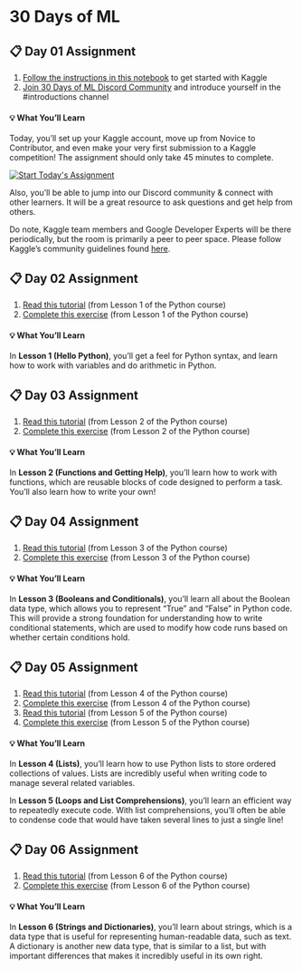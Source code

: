 # 30 Days of ML



## 📋 Day 01 Assignment

1. [Follow the instructions in this notebook](https://notifications.google.com/g/p/AD-FnExEF_IcET_Xc5dzznsiokXkSkPRqR7LNQs-heQm4xdkbzNnukXRwZTchrDQxrXGMOOS90ck5cqVF0wqWY3LrNjUkP9WtM0aTVVn2L3Y1SaYaXyK05lc_TfxASI4RVW4GtAEPnlqgCm6PmM1ZImGLf6wvUKxdU-tLPLU2zj7x7EIQvWK_wJPh3WQBwOKi1Fq8MoiZigi1UMRfUN8E4Rj0bhe1LFZ6BD9dn-AuAfXt3jpyYkBb_zg) to get started with Kaggle 
2. [Join 30 Days of ML Discord Community](https://notifications.google.com/g/p/AD-FnEzrvSRF5xIzQT8mxJ9KzFtYeNcN4zgv-Z22w_-KhtRU-nZXpyrLdNGbOaNHPrAcGGVnJc7mHU6vZ4-KHO6qK0Ux) and introduce yourself in the #introductions channel

#### 💡 What You’ll Learn

Today, you’ll set up your Kaggle account, move up from Novice to Contributor, and even make your very first submission to a Kaggle competition! The assignment should only take 45 minutes to complete. 

[![Start Today's Assignment](https://storage.googleapis.com/kaggle-media/Images/progression_graphic.png)](https://notifications.google.com/g/p/AD-FnExEF_IcET_Xc5dzznsiokXkSkPRqR7LNQs-heQm4xdkbzNnukXRwZTchrDQxrXGMOOS90ck5cqVF0wqWY3LrNjUkP9WtM0aTVVn2L3Y1SaYaXyK05lc_TfxASI4RVW4GtAEPnlqgCm6PmM1ZImGLf6wvUKxdU-tLPLU2zj7x7EIQvWK_wJPh3WQBwOKi1Fq8MoiZigi1UMRfUN8E4Rj0bhe1LFZ6BD9dn-AuAfXt3jpyYkBb_zg)

Also, you’ll be able to jump into our Discord community & connect with other learners. It will be a great resource to ask questions and get help from others. 

Do note, Kaggle team members and Google Developer Experts will be there periodically, but the room is primarily a peer to peer space. Please follow Kaggle’s community guidelines found [here](https://notifications.google.com/g/p/AD-FnEwyrNjwD-YGZKO5xCztrAIzOt0K8t7E5nnsHOm_Hh7mrE-oMALv8d8oZO0H4zXYsnZrJYBrLBgALzMDMdUGX8wxgBMGZrKLFNbwN151R1Q).



## 📋 Day 02 Assignment

1. [Read this tutorial](https://notifications.google.com/g/p/AD-FnExvib5mC5T2dLEsHF7NWI5s4GSDLRn-qvVhDXhet-BqYPS2_pPnnfWz8cPua3_dHWOJ9MBbDloZSRH9G1k87J8a9nu3pADEHj5fD3iroJI-NTcpNyPIaF88_yAw4J-DWOIjmND0AuzLWSC2_9bRq8eGFKtaECIVa8BatCOSqru-zp73HqdANmYQJg8wISdoM5xEFQD_X2i06aGep7l2fKNk_qURDW8) (from Lesson 1 of the Python course)
2. [Complete this exercise](https://notifications.google.com/g/p/AD-FnExHJebNRfVxveiwwazx35oXQkHtzR74huQNIGTQoV7mr1RjU9wqGuNsSGJxg4bEELA2E7mMM1TqC0GeOdL5uLeBQsbERTlfqKCAFfS07jl_iHAlhfxcK8X7U7VmOLXWgzXmjQavkeQqWQWuM7Fdo_nhKcQN3Cb5C1ntVklFhP3XFmz94aaTRO4X5ACw8J0PTHkWSxX10Drh4G3FN0YzGWBQ) (from Lesson 1 of the Python course)

#### 💡 What You’ll Learn

In **Lesson 1 (Hello Python)**, you’ll get a feel for Python syntax, and learn how to work with variables and do arithmetic in Python.



## 📋 Day 03 Assignment

1. [Read this tutorial](https://notifications.google.com/g/p/AD-FnEzjIBIMYWFaNqzxUrqIwlw9hWnA0WbMs5EgnY0EnhEX4eQoiNOkfGaR-lNH7MSoerZDjW2g9jFNeI-Z7RTRV5Xw39BQcLZme03s8f0eUnQaENrDHkQTSVDKwqypoNriE6ypt5DUlpt5SF76HPLbBFVcFIIm5yd3UC00Sr-COOiSWK2CGavePLxvb6S_k0fN45VchfBek-KDdsMGhfZcF0PaROu_DiyZur5erFvjJA7eeL2FERot) (from Lesson 2 of the Python course)
2. [Complete this exercise](https://notifications.google.com/g/p/AD-FnEw4mH_dPpd099ULdLnOYXGFodlSRXyrRJvn3-Ep2lKslqOxUQXHRWd2q_qFK_ehcb7mHonE6gypGw6Ev7N3982X1um1QH1V-smyJu6wj2MwlT9mPkKXfKDPnaC3hc48yAdgvhFB-tISJkDPPZpRmsmXl-A2gJ8HE3apjmWEox11Tj9LJAAj9NptMLX6MuN7P_hU6tFNQ-m23i8WHYJiTezsB5E) (from Lesson 2 of the Python course)

#### 💡 What You’ll Learn

In **Lesson 2 (Functions and Getting Help)**, you’ll learn how to work with functions, which are reusable blocks of code designed to perform a task. You’ll also learn how to write your own!

## 📋 Day 04 Assignment

1. [Read this tutorial](https://notifications.google.com/g/p/AD-FnEzIC_21IojXZqhE5E0OhzDMC_fI-bqiX0Rza3QgvTdn6YqiSCqmU1nIPbXCENyT2wQ8Dn7LKdVzai_BTHZVCAAw_XJsPGu-IvLOMW4KYJg6omHYG_yNksj8_igwxN3ZvKsC3rLJyNxNSGE2hcxR2iWX_p4Noif5A2cFxbdtX94S6kTPGm5iqvZXrQpCgeKyOxUKERflAYKHtpaB4GYsou5cMl4wLnUmZMSo9PkMM7IWBUt8Wg) (from Lesson 3 of the Python course)
2. [Complete this exercise](https://notifications.google.com/g/p/AD-FnEyDpQQ7jIYQy8VcvJy6-7ssU5nNioO6c9VdQybkqVGB8WsAbSOYQ-79rRbcq5WubzcmqF8WmxW63KqtxjBb6c8RX3YJsckWhD5sZcO7Df9layxHq2NyBBBnjMWzOMkRsu_Dtv88wAy1cWUREGOxEwPDVsN0HUbbm3Nv83rA97sXjj8VaTAF66c9SY4HnSQqYoTR5o1rAuGKTPUF1jeYlyrOkQ) (from Lesson 3 of the Python course)

#### 💡 What You’ll Learn

In **Lesson 3 (Booleans and Conditionals)**, you’ll learn all about the Boolean data type, which allows you to represent “True” and “False” in Python code. This will provide a strong foundation for understanding how to write conditional statements, which are used to modify how code runs based on whether certain conditions hold.



## 📋 Day 05 Assignment

1. [Read this tutorial](https://notifications.google.com/g/p/AD-FnEybhikQ7qC05waPKVUsibgyNR6rqhVw06_55UcIdawy-NvaF3RzSaTVzSlUe2gT62HuOS6NrzOlXuB9L-vHDA4bgq0d3QP8sVjpIQ9gC5wbkTK10XNKjfX6f7GFbQ28CEFCKdeeBkWxjrNqVgVyw2JjkAemvXU-DWxQ339aPdltNvu9pax40pH3hlrP5eQV3E2NadCuNtjugmee-mnHRg) (from Lesson 4 of the Python course)
2. [Complete this exercise](https://notifications.google.com/g/p/AD-FnEw4JX-m7yNrmTZxqLrUgLgQGKSljcth0PTZWsubPURecP6tS4yYcfn2n_qUxePUyeSEzSUUps8pi8_olpK_VF3TbEHod91NSaEI0xn8swXnd8Tvij40mQeWqd5HqjYEQONV52vS3dD3Hpjr00qBG_135VPvqP_zlM1vGv_uCuQn1up26_XjwbBFjOLoU2QzYZGLMlGuUfZYrPrds1MRkLueNQ) (from Lesson 4 of the Python course)
3. [Read this tutorial](https://notifications.google.com/g/p/AD-FnEzGKvRUMk3o5hVTdzhxT3cUnoNIEOyHFkgwdse8qUFibslHLWNlDwzp1EeZT42ns41GKujzC-oRczUbENdf_KXYkJzCo3seFGAsD86Pr9W2Xf8v3jqR_arOq86VELl7YrNifdeh8yoIAot8pCnzhMpiRcRP4Xz2wsCU3hatPZhMGHNJgkdT-kD1tFxHjPnTzTlwxwGXtCSJBuLyFTBfuS3ZakrltRTR_frw0S1BTBgjfU-QThHa6TA) (from Lesson 5 of the Python course)
4. [Complete this exercise](https://notifications.google.com/g/p/AD-FnEzvNqZk0eOycI7na9DxVvHj8fzjLod_syuhd9fgsYO3Ps9uQhEE1Q1okOzu65C_xiTpHfPnxk60GYLpRLxdEjY2yCC0aGYcwdWmjBLN8DdmaHZLnqitrKUfnt5N1siO6LFsNCNzFs9BCF-7R8vSGbYBIuq24LnTCCStzgS1-XEa0493jVBEB-JmR0D4LdE_h-bfIrXGPn0C_MyZtXnX9hTwMA) (from Lesson 5 of the Python course)

#### 💡 What You’ll Learn

In **Lesson 4 (Lists)**, you’ll learn how to use Python lists to store ordered collections of values. Lists are incredibly useful when writing code to manage several related variables. 

In **Lesson 5 (Loops and List Comprehensions)**, you’ll learn an efficient way to repeatedly execute code. With list comprehensions, you’ll often be able to condense code that would have taken several lines to just a single line!



## 📋 Day 06 Assignment

1. [Read this tutorial](https://notifications.google.com/g/p/AD-FnEzlF7PszO4PSV9rtNi7qedglkLnk5SyapKQFhAnfhr23LIZJqJ6StJg712uOWuRL40B3hKxelZ1pd84r-C82Pqq71d249x_aVrRX0kJjwkzwnUVnWt8G95s2w9FryrUFHaUJq3iyUV2OeOmHOx4mXy8dv_MLSavgop2rZoMiH3nncHRxUN6ohCfGtLe9YM1ZFS6qvdoH9EtouSR6zsVdASueesSDi70AjUAj80JoVdJbys) (from Lesson 6 of the Python course)
2. [Complete this exercise](https://notifications.google.com/g/p/AD-FnEz4eqCqKWfrUgu-RmPOfQwmclUxSgk5AHjI5O-XmkIrO-v9aJdvACPxKgP-px6Fmu5t4dTNJHCMIoIC2INjHg3BmYrTDR-vI0UkK2FAJBbi5O7QfMk_sWLCYGahjEiBbuq40yTz3rF9VsQUr8zrE9TGBKtoePP7gVsje051gA8cCVmvHa28UwPkl9c15z19FbVHg304uHcPnoJa0bzxJExx) (from Lesson 6 of the Python course)

#### 💡 What You’ll Learn

In **Lesson 6 (Strings and Dictionaries)**, you’ll learn about strings, which is a data type that is useful for representing human-readable data, such as text. A dictionary is another new data type, that is similar to a list, but with important differences that makes it incredibly useful in its own right.